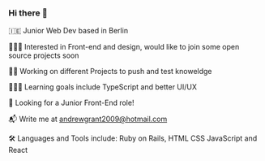 ### Hi there 👋
🇮🇪 Junior Web Dev based in Berlin

👨🏻‍🎨 Interested in Front-end and design, would like to join some open source projects soon

🏋️‍♀️ Working on different Projects to push and test knoweldge

🧑🏻‍💻 Learning goals include TypeScript and better UI/UX

🤠 Looking for a Junior Front-End role!

📬 Write me at andrewgrant2009@hotmail.com

🛠 Languages and Tools include: Ruby on Rails, HTML CSS JavaScript and React
